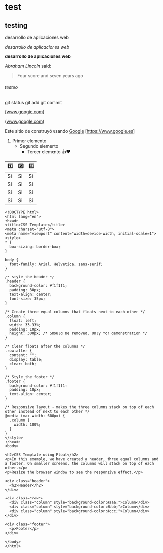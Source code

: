 # test

## testing

desarrollo de aplicaciones web

*desarrollo de aplicaciones web*

**desarrollo de aplicaciones web**

*Abraham Lincoln* said:

>Four score and seven years ago

###### testeo


git status
git add
git commit


[www.google.com]

(www.google.com)


Este sitio de construyó usando [Google](https://www.google.com/) [https://www.google.es]

1. Primer elemento
      - Segundo elemento
         - Tercer elemento
👍❤


| 1️⃣ | 2️⃣|  3️⃣ |
| - | - | - |
| Si | Si | Si |
| Si | Si | Si |
| Si | Si | Si |
| Si | Si | Si |

```
<!DOCTYPE html>
<html lang="en">
<head>
<title>CSS Template</title>
<meta charset="utf-8">
<meta name="viewport" content="width=device-width, initial-scale=1">
<style>
* {
  box-sizing: border-box;
}

body {
  font-family: Arial, Helvetica, sans-serif;
}

/* Style the header */
.header {
  background-color: #f1f1f1;
  padding: 30px;
  text-align: center;
  font-size: 35px;
}

/* Create three equal columns that floats next to each other */
.column {
  float: left;
  width: 33.33%;
  padding: 10px;
  height: 300px; /* Should be removed. Only for demonstration */
}

/* Clear floats after the columns */
.row:after {
  content: "";
  display: table;
  clear: both;
}

/* Style the footer */
.footer {
  background-color: #f1f1f1;
  padding: 10px;
  text-align: center;
}

/* Responsive layout - makes the three columns stack on top of each other instead of next to each other */
@media (max-width: 600px) {
  .column {
    width: 100%;
  }
}
</style>
</head>
<body>

<h2>CSS Template using Float</h2>
<p>In this example, we have created a header, three equal columns and a footer. On smaller screens, the columns will stack on top of each other.</p>
<p>Resize the browser window to see the responsive effect.</p>

<div class="header">
  <h2>Header</h2>
</div>

<div class="row">
  <div class="column" style="background-color:#aaa;">Column</div>
  <div class="column" style="background-color:#bbb;">Column</div>
  <div class="column" style="background-color:#ccc;">Column</div>
</div>

<div class="footer">
  <p>Footer</p>
</div>

</body>
</html>

```
